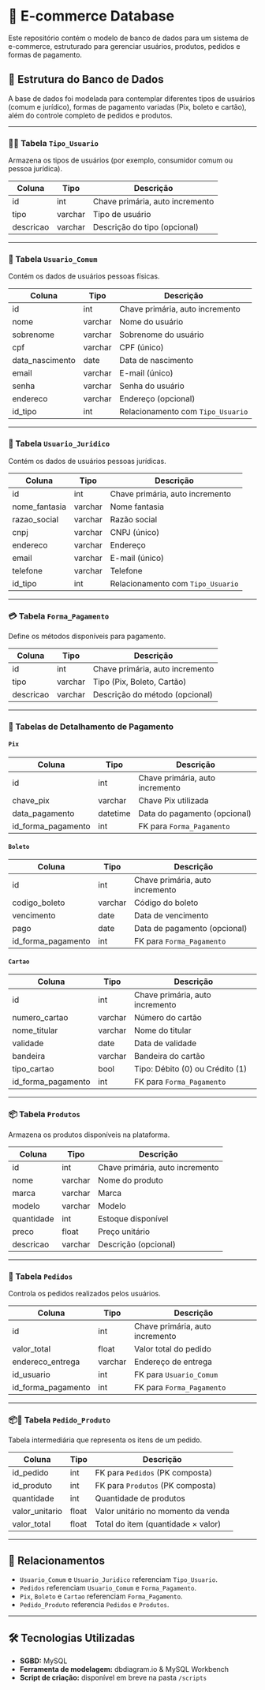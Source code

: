 # 🛒 E-commerce Database

Este repositório contém o modelo de banco de dados para um sistema de e-commerce, estruturado para gerenciar usuários, produtos, pedidos e formas de pagamento.

## 📐 Estrutura do Banco de Dados

A base de dados foi modelada para contemplar diferentes tipos de usuários (comum e jurídico), formas de pagamento variadas (Pix, boleto e cartão), além do controle completo de pedidos e produtos.

---

### 🧑‍💼 Tabela `Tipo_Usuario`

Armazena os tipos de usuários (por exemplo, consumidor comum ou pessoa jurídica).

| Coluna     | Tipo     | Descrição                       |
|------------|----------|---------------------------------|
| id         | int      | Chave primária, auto incremento |
| tipo       | varchar  | Tipo de usuário                 |
| descricao  | varchar  | Descrição do tipo (opcional)    |

---

### 👤 Tabela `Usuario_Comum`

Contém os dados de usuários pessoas físicas.

| Coluna          | Tipo     | Descrição                       |
|------------------|----------|---------------------------------|
| id               | int      | Chave primária, auto incremento |
| nome             | varchar  | Nome do usuário                 |
| sobrenome        | varchar  | Sobrenome do usuário            |
| cpf              | varchar  | CPF (único)                     |
| data_nascimento  | date     | Data de nascimento              |
| email            | varchar  | E-mail (único)                  |
| senha            | varchar  | Senha do usuário                |
| endereco         | varchar  | Endereço (opcional)             |
| id_tipo          | int      | Relacionamento com `Tipo_Usuario` |

---

### 🏢 Tabela `Usuario_Juridico`

Contém os dados de usuários pessoas jurídicas.

| Coluna        | Tipo     | Descrição                       |
|----------------|----------|---------------------------------|
| id             | int      | Chave primária, auto incremento |
| nome_fantasia  | varchar  | Nome fantasia                   |
| razao_social   | varchar  | Razão social                    |
| cnpj           | varchar  | CNPJ (único)                    |
| endereco       | varchar  | Endereço                        |
| email          | varchar  | E-mail (único)                  |
| telefone       | varchar  | Telefone                        |
| id_tipo        | int      | Relacionamento com `Tipo_Usuario` |

---

### 💳 Tabela `Forma_Pagamento`

Define os métodos disponíveis para pagamento.

| Coluna     | Tipo     | Descrição                       |
|------------|----------|---------------------------------|
| id         | int      | Chave primária, auto incremento |
| tipo       | varchar  | Tipo (Pix, Boleto, Cartão)      |
| descricao  | varchar  | Descrição do método (opcional)  |

---

### 💸 Tabelas de Detalhamento de Pagamento

#### `Pix`

| Coluna            | Tipo     | Descrição                                |
|-------------------|----------|------------------------------------------|
| id                | int      | Chave primária, auto incremento          |
| chave_pix         | varchar  | Chave Pix utilizada                      |
| data_pagamento    | datetime | Data do pagamento (opcional)            |
| id_forma_pagamento| int      | FK para `Forma_Pagamento`               |

#### `Boleto`

| Coluna            | Tipo     | Descrição                                |
|-------------------|----------|------------------------------------------|
| id                | int      | Chave primária, auto incremento          |
| codigo_boleto     | varchar  | Código do boleto                         |
| vencimento        | date     | Data de vencimento                       |
| pago              | date     | Data de pagamento (opcional)            |
| id_forma_pagamento| int      | FK para `Forma_Pagamento`               |

#### `Cartao`

| Coluna            | Tipo     | Descrição                                |
|-------------------|----------|------------------------------------------|
| id                | int      | Chave primária, auto incremento          |
| numero_cartao     | varchar  | Número do cartão                         |
| nome_titular      | varchar  | Nome do titular                          |
| validade          | date     | Data de validade                         |
| bandeira          | varchar  | Bandeira do cartão                       |
| tipo_cartao       | bool     | Tipo: Débito (0) ou Crédito (1)         |
| id_forma_pagamento| int      | FK para `Forma_Pagamento`               |

---

### 📦 Tabela `Produtos`

Armazena os produtos disponíveis na plataforma.

| Coluna     | Tipo     | Descrição                       |
|------------|----------|---------------------------------|
| id         | int      | Chave primária, auto incremento |
| nome       | varchar  | Nome do produto                 |
| marca      | varchar  | Marca                           |
| modelo     | varchar  | Modelo                          |
| quantidade | int      | Estoque disponível              |
| preco      | float    | Preço unitário                  |
| descricao  | varchar  | Descrição (opcional)            |

---

### 📑 Tabela `Pedidos`

Controla os pedidos realizados pelos usuários.

| Coluna            | Tipo     | Descrição                        |
|-------------------|----------|----------------------------------|
| id                | int      | Chave primária, auto incremento |
| valor_total       | float    | Valor total do pedido           |
| endereco_entrega  | varchar  | Endereço de entrega             |
| id_usuario        | int      | FK para `Usuario_Comum`         |
| id_forma_pagamento| int      | FK para `Forma_Pagamento`       |

---

### 📦📑 Tabela `Pedido_Produto`

Tabela intermediária que representa os itens de um pedido.

| Coluna         | Tipo   | Descrição                          |
|----------------|--------|------------------------------------|
| id_pedido      | int    | FK para `Pedidos` (PK composta)    |
| id_produto     | int    | FK para `Produtos` (PK composta)   |
| quantidade     | int    | Quantidade de produtos             |
| valor_unitario | float  | Valor unitário no momento da venda |
| valor_total    | float  | Total do item (quantidade × valor) |

---

## 🔗 Relacionamentos

- `Usuario_Comum` e `Usuario_Juridico` referenciam `Tipo_Usuario`.
- `Pedidos` referenciam `Usuario_Comum` e `Forma_Pagamento`.
- `Pix`, `Boleto` e `Cartao` referenciam `Forma_Pagamento`.
- `Pedido_Produto` referencia `Pedidos` e `Produtos`.

---

## 🛠️ Tecnologias Utilizadas

- **SGBD:** MySQL
- **Ferramenta de modelagem:** dbdiagram.io & MySQL Workbench
- **Script de criação:** disponível em breve na pasta `/scripts`
